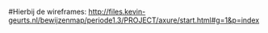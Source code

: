 #Hierbij de wireframes: http://files.kevin-geurts.nl/bewijzenmap/periode1.3/PROJECT/axure/start.html#g=1&p=index
